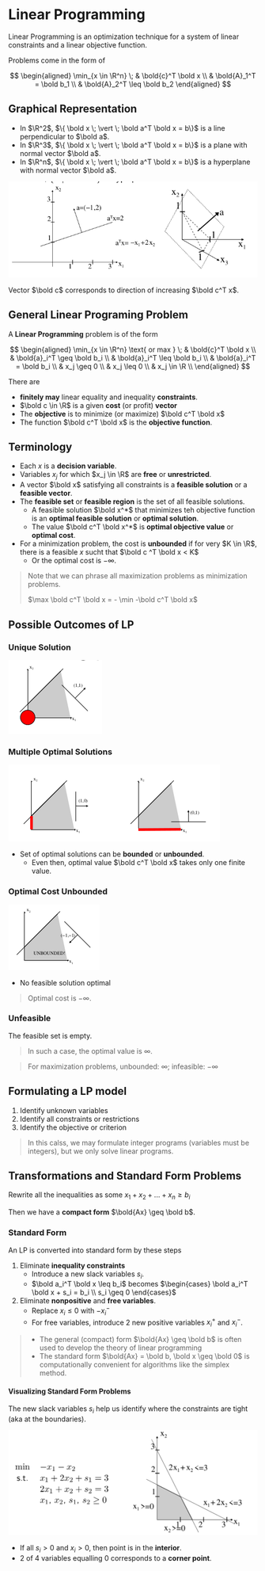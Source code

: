 # Linear Programming

Linear Programming is an optimization technique for a system of linear constraints and a linear objective function.

Problems come in the form of 

$$
\begin{aligned}
  \min_{x \in \R^n} \; & \bold{c}^T \bold x \\
                       & \bold{A}_1^T = \bold b_1 \\
                       & \bold{A}_2^T \leq \bold b_2 
\end{aligned}
$$

## Graphical Representation

- In $\R^2$, $\{ \bold x \; \vert \; \bold a^T \bold x = b\}$ is a line perpendicular to $\bold a$.
- In $\R^3$, $\{ \bold x \; \vert \; \bold a^T \bold x = b\}$ is a plane with normal vector $\bold a$.
- In $\R^n$, $\{ \bold x \; \vert \; \bold a^T \bold x = b\}$ is a hyperplane with normal vector $\bold a$.

![](2021-02-08-14-57-28.png)

Vector $\bold c$ corresponds to direction of increasing $\bold c^T x$.

## General Linear Programing Problem

A **Linear Programming** problem is of the form

$$
\begin{aligned}
  \min_{x \in \R^n} \text{ or max } \; & \bold{c}^T \bold x \\
                       & \bold{a}_i^T \geq \bold b_i \\
                       & \bold{a}_i^T \leq \bold b_i \\
                       & \bold{a}_i^T = \bold b_i \\
                       & x_j \geq 0 \\
                       & x_j \leq 0 \\
                       & x_j \in \R \\
\end{aligned}
$$

There are
- **finitely may** linear equality and inequality **constraints**.
- $\bold c \in \R$ is a given **cost** (or profit) **vector**
- The **objective** is to minimize (or maximize) $\bold c^T \bold x$
- The function $\bold c^T \bold x$ is the **objective function**.

## Terminology

- Each $x$ is a **decision variable**.
- Variables $x_j$ for which $x_j \in \R$ are **free** or **unrestricted**.
- A vector $\bold x$ satisfying all constraints is a **feasible solution** or a **feasible vector**.
- The **feasible set** or **feasible region** is the set of all feasible solutions.
  - A feasible solution $\bold x^*$ that minimizes teh objective function is an **optimal feasible solution** or **optimal solution**.
  - The value $\bold c^T \bold x^*$ is **optimal objective value** or **optimal cost**.
- For a minimization problem, the cost is **unbounded** if for very $K \in \R$, there is a feasible $x$ sucht that $\bold c ^T \bold x < K$
  - Or the optimal cost is $-\infty$.

> Note that we can phrase all maximization problems as minimization problems.
>
> $\max \bold c^T \bold x = - \min -\bold c^T \bold x$

## Possible Outcomes of LP

### Unique Solution

![](2021-02-08-15-13-06.png)

### Multiple Optimal Solutions

![](2021-02-08-15-13-33.png)

- Set of optimal solutions can be **bounded** or **unbounded**.
  - Even then, optimal value $\bold c^T \bold x$ takes only one finite value.

### Optimal Cost Unbounded

![](2021-02-08-15-14-46.png)

- No feasible solution optimal

> Optimal cost is $-\infty$.

### Unfeasible

The feasible set is empty.

> In such a case, the optimal value is $\infty$.

> For maximization problems, unbounded: $\infty$; infeasible: $-\infty$

## Formulating a LP model

1. Identify unknown variables
2. Identify all constraints or restrictions
3. Identify the objective or criterion

> In this calss, we may formulate integer programs (variables must be integers), but we only solve linear programs.

## Transformations and Standard Form Problems

Rewrite all the inequalities as some $x_1 + x_2 + ... +x_n \geq b_i$

Then we have a **compact form** $\bold{Ax} \geq \bold b$.

### Standard Form

An LP is converted into standard form by these steps

1. Eliminate **inequality constraints**
   - Introduce a new slack variables $s_i$.
   - $\bold a_i^T \bold x \leq b_i$ becomes $\begin{cases} \bold a_i^T \bold x + s_i = b_i \\ s_i \geq 0 \end{cases}$
2. Eliminate **nonpositive** and **free variables**.
   - Replace $x_i \leq 0$ with $-x_i^-$
   - For free variables, introduce 2 new positive variables $x_i^+$ and $x_i^-$.

> - The general (compact) form $\bold{Ax} \geq \bold b$ is often used to develop the theory of linear programming
> - The standard form $\bold{Ax} = \bold b, \bold x \geq \bold 0$ is computationally convenient for algorithms like the simplex method.

#### Visualizing Standard Form Problems

The new slack variables $s_i$ help us identify where the constraints are tight (aka at the boundaries).

![](2021-02-08-16-02-31.png)

- If all $s_i > 0$ and $x_i > 0$, then point is in the **interior**.
- 2 of 4 variables equalling 0 corresponds to a **corner point**.